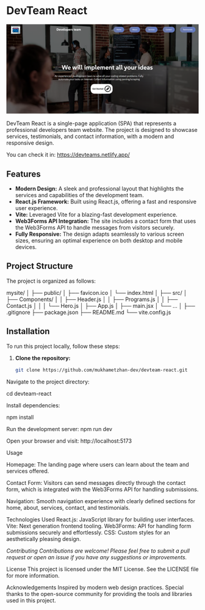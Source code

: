 # DevTeam React

![Project Screenshot](https://raw.githubusercontent.com/mukhametzhan-dev/devteam-react/master/screenshot.png)

DevTeam React is a single-page application (SPA) that represents a professional developers team website. The project is designed to showcase services, testimonials, and contact information, with a modern and responsive design.

You can check it in: https://devteams.netlify.app/

## Features

- **Modern Design:** A sleek and professional layout that highlights the services and capabilities of the development team.
- **React.js Framework:** Built using React.js, offering a fast and responsive user experience.
- **Vite:** Leveraged Vite for a blazing-fast development experience.
- **Web3Forms API Integration:** The site includes a contact form that uses the Web3Forms API to handle messages from visitors securely.
- **Fully Responsive:** The design adapts seamlessly to various screen sizes, ensuring an optimal experience on both desktop and mobile devices.

## Project Structure

The project is organized as follows:

mysite/ │ ├── public/ │ ├── favicon.ico │ └── index.html │ ├── src/ │ ├── Components/ │ │ ├── Header.js │ │ ├── Programs.js │ │ ├── Contact.js │ │ │ └── Hero.js │ ├── App.js │ ├── main.jsx │ └── ... │ ├── .gitignore ├── package.json ├── README.md └── vite.config.js


## Installation

To run this project locally, follow these steps:

1. **Clone the repository:**
   ```bash
   git clone https://github.com/mukhametzhan-dev/devteam-react.git
Navigate to the project directory:


cd devteam-react

Install dependencies:

npm install

Run the development server:
npm run dev

Open your browser and visit:
http://localhost:5173

Usage
<p> Homepage: The landing page where users can learn about the team and services offered. </p>
<p> Contact Form: Visitors can send messages directly through the contact form, which is integrated with the Web3Forms API for handling submissions. </p>
<p>Navigation: Smooth navigation experience with clearly defined sections for home, about, services, contact, and testimonials. </p>
<p>Technologies Used
React.js: JavaScript library for building user interfaces.
Vite: Next generation frontend tooling.
Web3Forms: API for handling form submissions securely and effortlessly.
CSS: Custom styles for an aesthetically pleasing design. </p>
<i> Contributing
Contributions are welcome! Please feel free to submit a pull request or open an issue if you have any suggestions or improvements. </i>

License
This project is licensed under the MIT License. See the LICENSE file for more information.

Acknowledgements
Inspired by modern web design practices.
Special thanks to the open-source community for providing the tools and libraries used in this project.

